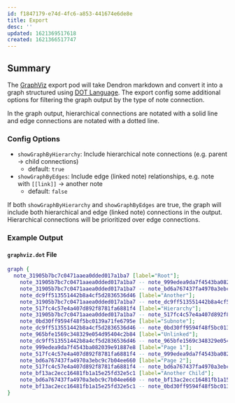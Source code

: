 ```yaml
---
id: f1847179-e74d-4fc6-a853-441674e6de8e
title: Export
desc: ''
updated: 1621369517618
created: 1621366517747
---
```


## Summary

The [GraphViz](https://www.graphviz.org/) export pod will take Dendron markdown and convert it into a graph structured using [DOT Language](https://en.wikipedia.org/wiki/DOT_(graph_description_language)). The export config some additional options for filtering the graph output by the type of note connection.

In the graph output, hierarchical connections are notated with a solid line and edge connections are notated with a dotted line.

### Config Options
- `showGraphByHierarchy`: Include hierarchical note connections (e.g. parent → child connections)
  - default: `true`
- `showGraphByEdges`: Include edge (linked note) relationships, e.g. note with `[[link]]` → another note
  - default: `false`

If both `showGraphByHierarchy` and `showGraphByEdges` are true, the graph will include both hierarchical and edge (linked note) connections in the output. Hierarchical connections will be prioritized over edge connections.

### Example Output
#### `graphviz.dot` File
```dot
graph {
  note_31905b7bc7c0471aaea0dded017a1ba7 [label="Root"];
	note_31905b7bc7c0471aaea0dded017a1ba7 -- note_999edea9da7f4543ba082039e91887e8 [style=dotted];
	note_31905b7bc7c0471aaea0dded017a1ba7 -- note_bd6a767437fa4970a3ebc9c7b04ee660 [style=dotted];
	note_dc9ff513551442b8a4cf5d2836536d46 [label="Another"];
	note_31905b7bc7c0471aaea0dded017a1ba7 -- note_dc9ff513551442b8a4cf5d2836536d46;
	note_517fc4c57e4a407d892f8781fa6881f4 [label="Hierarchy"];
	note_31905b7bc7c0471aaea0dded017a1ba7 -- note_517fc4c57e4a407d892f8781fa6881f4;
	note_0bd30ff9594f48f5bc0139a71fe6795e [label="Subnote"];
	note_dc9ff513551442b8a4cf5d2836536d46 -- note_0bd30ff9594f48f5bc0139a71fe6795e;
	note_965bfe1569c348329e054d95404c2b84 [label="Unlinked"];
	note_dc9ff513551442b8a4cf5d2836536d46 -- note_965bfe1569c348329e054d95404c2b84;
	note_999edea9da7f4543ba082039e91887e8 [label="Page 1"];
	note_517fc4c57e4a407d892f8781fa6881f4 -- note_999edea9da7f4543ba082039e91887e8;
	note_bd6a767437fa4970a3ebc9c7b04ee660 [label="Page 2"];
	note_517fc4c57e4a407d892f8781fa6881f4 -- note_bd6a767437fa4970a3ebc9c7b04ee660;
	note_bf13ac2ecc16481fb1a15e25fd32e5c1 [label="Another Child"];
	note_bd6a767437fa4970a3ebc9c7b04ee660 -- note_bf13ac2ecc16481fb1a15e25fd32e5c1;
	note_bf13ac2ecc16481fb1a15e25fd32e5c1 -- note_0bd30ff9594f48f5bc0139a71fe6795e [style=dotted];
}
```